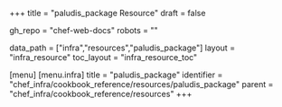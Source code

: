 +++
title = "paludis_package Resource"
draft = false

gh_repo = "chef-web-docs"
robots = ""

data_path = ["infra","resources","paludis_package"]
layout = "infra_resource"
toc_layout = "infra_resource_toc"


[menu]
  [menu.infra]
    title = "paludis_package"
    identifier = "chef_infra/cookbook_reference/resources/paludis_package"
    parent = "chef_infra/cookbook_reference/resources"
+++

<!-- The contents of this page are automatically generated from the paludis_package.yaml file in the data directory. -->
<!-- To suggest a change, edit the https://github.com/chef/chef/blob/master/lib/chef/resource/paludis_package.rb file
      and submit a pull request to the https://github.com/chef/chef repository. -->
